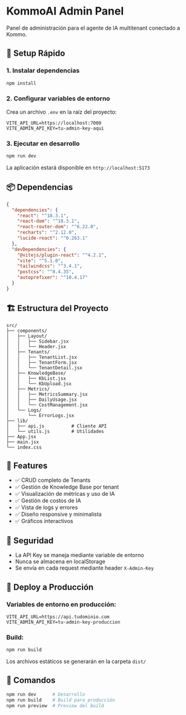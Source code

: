 # KommoAI Admin Panel

Panel de administración para el agente de IA multitenant conectado a Kommo.

## 🚀 Setup Rápido

### 1. Instalar dependencias

```bash
npm install
```

### 2. Configurar variables de entorno

Crea un archivo `.env` en la raíz del proyecto:

```env
VITE_API_URL=https://localhost:7000
VITE_ADMIN_API_KEY=tu-admin-key-aqui
```

### 3. Ejecutar en desarrollo

```bash
npm run dev
```

La aplicación estará disponible en `http://localhost:5173`

## 📦 Dependencias

```json
{
  "dependencies": {
    "react": "^18.3.1",
    "react-dom": "^18.3.1",
    "react-router-dom": "^6.22.0",
    "recharts": "^2.12.0",
    "lucide-react": "^0.263.1"
  },
  "devDependencies": {
    "@vitejs/plugin-react": "^4.2.1",
    "vite": "^5.1.0",
    "tailwindcss": "^3.4.1",
    "postcss": "^8.4.35",
    "autoprefixer": "^10.4.17"
  }
}
```

## 🏗️ Estructura del Proyecto

```
src/
├── components/
│   ├── Layout/
│   │   ├── Sidebar.jsx
│   │   └── Header.jsx
│   ├── Tenants/
│   │   ├── TenantList.jsx
│   │   ├── TenantForm.jsx
│   │   └── TenantDetail.jsx
│   ├── KnowledgeBase/
│   │   ├── KbList.jsx
│   │   └── KbUpload.jsx
│   ├── Metrics/
│   │   ├── MetricsSummary.jsx
│   │   ├── DailyUsage.jsx
│   │   └── CostManagement.jsx
│   └── Logs/
│       └── ErrorLogs.jsx
├── lib/
│   ├── api.js          # Cliente API
│   └── utils.js        # Utilidades
├── App.jsx
├── main.jsx
└── index.css
```

## 🎨 Features

- ✅ CRUD completo de Tenants
- ✅ Gestión de Knowledge Base por tenant
- ✅ Visualización de métricas y uso de IA
- ✅ Gestión de costos de IA
- ✅ Vista de logs y errores
- ✅ Diseño responsive y minimalista
- ✅ Gráficos interactivos

## 🔐 Seguridad

- La API Key se maneja mediante variable de entorno
- Nunca se almacena en localStorage
- Se envía en cada request mediante header `X-Admin-Key`

## 🚢 Deploy a Producción

### Variables de entorno en producción:

```env
VITE_API_URL=https://api.tudominio.com
VITE_ADMIN_API_KEY=tu-admin-key-produccion
```

### Build:

```bash
npm run build
```

Los archivos estáticos se generarán en la carpeta `dist/`

## 📝 Comandos

```bash
npm run dev      # Desarrollo
npm run build    # Build para producción
npm run preview  # Preview del build
```